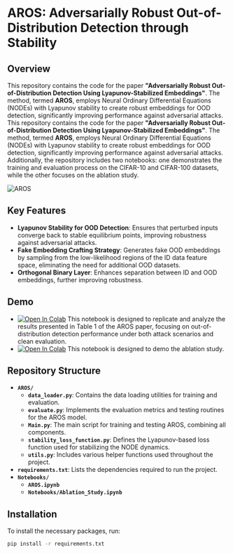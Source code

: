 # AROS: Adversarially Robust Out-of-Distribution Detection through Stability

## Overview

This repository contains the code for the paper **"Adversarially Robust Out-of-Distribution Detection Using Lyapunov-Stabilized Embeddings"**. The method, termed **AROS**, employs Neural Ordinary Differential Equations (NODEs) with Lyapunov stability to create robust embeddings for OOD detection, significantly improving performance against adversarial attacks.
This repository contains the code for the paper **"Adversarially Robust Out-of-Distribution Detection Using Lyapunov-Stabilized Embeddings"**. The method, termed **AROS**, employs Neural Ordinary Differential Equations (NODEs) with Lyapunov stability to create robust embeddings for OOD detection, significantly improving performance against adversarial attacks. Additionally, the repository includes two notebooks: one demonstrates the training and evaluation process on the CIFAR-10 and CIFAR-100 datasets, while the other focuses on the ablation study.

![AROS](https://github.com/user-attachments/assets/b0d9e7f8-e39d-4bae-aee2-79a247b5e87f)

 
## Key Features

- **Lyapunov Stability for OOD Detection**: Ensures that perturbed inputs converge back to stable equilibrium points, improving robustness against adversarial attacks.
- **Fake Embedding Crafting Strategy**: Generates fake OOD embeddings by sampling from the low-likelihood regions of the ID data feature space, eliminating the need for additional OOD datasets.
- **Orthogonal Binary Layer**: Enhances separation between ID and OOD embeddings, further improving robustness.

## Demo 

- [![Open In Colab](https://colab.research.google.com/assets/colab-badge.svg)](https://colab.research.google.com/github/AdaptiveMotorControlLab/AROS/blob/main/Notebooks/AROS.ipynb) This notebook is designed to replicate and analyze the results presented in Table 1 of the AROS paper, focusing on out-of-distribution detection performance under both attack scenarios and clean evaluation.
- [![Open In Colab](https://colab.research.google.com/assets/colab-badge.svg)](https://colab.research.google.com/github/AdaptiveMotorControlLab/AROS/blob/main/Notebooks/Ablation_Study.ipynb) This notebook is designed to demo the ablation study.


## Repository Structure


- **`AROS/`**
  - **`data_loader.py`**: Contains the data loading utilities for training and evaluation.
  - **`evaluate.py`**: Implements the evaluation metrics and testing routines for the AROS model.
  - **`Main.py`**: The main script for training and testing AROS, combining all components.
  - **`stability_loss_function.py`**: Defines the Lyapunov-based loss function used for stabilizing the NODE dynamics.
  - **`utils.py`**: Includes various helper functions used throughout the project.
- **`requirements.txt`**: Lists the dependencies required to run the project.
- **`Notebooks/`**
  - **`AROS.ipynb`**
  - **`Notebooks/Ablation_Study.ipynb`**

## Installation

To install the necessary packages, run:

```bash
pip install -r requirements.txt
